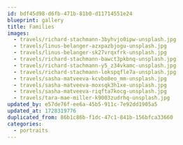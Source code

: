 ```yaml
---
id: bdf45d98-d6fb-471b-81b0-d11714551e24
blueprint: gallery
title: Families
images:
  - travels/richard-stachmann-3byhvjo0ipw-unsplash.jpg
  - travels/linus-belanger-azxpazbjogu-unsplash.jpg
  - travels/linus-belanger-sk27vrqxfrk-unsplash.jpg
  - travels/richard-stachmann-bawct3pkbnq-unsplash.jpg
  - travels/richard-stachmann-y5_z34vkamc-unsplash.jpg
  - travels/richard-stachmann-lokspqfle7a-unsplash.jpg
  - travels/sasha-matveeva-kcvbo8eo_mm-unsplash.jpg
  - travels/sasha-matveeva-moxsqk3h1xe-unsplash.jpg
  - travels/sasha-matveeva-riqfta7kocg-unsplash.jpg
  - travels/tara-mae-miller-k9003zudrhq-unsplash.jpg
updated_by: e57de76f-ee6a-45b5-911c-7e92dd1905a5
updated_at: 1728319776
duplicated_from: 86b1c86b-f1dc-47c1-841b-156bfca33660
categories:
  - portraits
---
```

